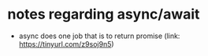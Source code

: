 # notes regarding async/await

-  async does one job that is to return promise (link: https://tinyurl.com/z9soj9n5)

